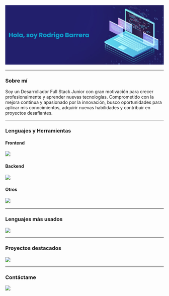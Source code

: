 <a href="#">
<img src="https://github.com/rod-barrera/rod-barrera/blob/main/banner.png" />
</a>

---

### Sobre mí

Soy un Desarrollador Full Stack Junior con gran motivación para crecer profesionalmente y aprender nuevas tecnologías. Comprometido con la mejora continua y apasionado por la innovación, busco oportunidades para aplicar mis conocimientos, adquirir nuevas habilidades y contribuir en proyectos desafiantes.

---

### Lenguajes y Herramientas
#### Frontend
<a href="#">
<img src="https://skillicons.dev/icons?i=js,react,bootstrap,html,css"  />
</a>

#### Backend
<a href="#">
<img src="https://skillicons.dev/icons?i=python,django,flask,postgresql"  />
</a>

#### Otros
<a href="#">
<img src="https://skillicons.dev/icons?i=nodejs,git,github,windows,visualstudiocode&perline=12"  />
</a>

---

### Lenguajes más usados
<a href="#">
<img align="center" src="https://github-readme-stats.vercel.app/api/top-langs/?username=rod-barrera&layout=compact"/>
</a>

---

### Proyectos destacados
<a href="https://github.com/rod-barrera/linkly">
<img align="center" src="https://github-readme-stats.vercel.app/api/pin/?username=rod-barrera&repo=linkly"/>
</a>

---

### Contáctame
<a href="https://www.linkedin.com/in/rod-barrera">
<img align="left" height="30px" src="https://img.shields.io/badge/Linkedin-blue?style=for-the-badge&logo=linkedin&logoColor=ffffff"/>
</a>

